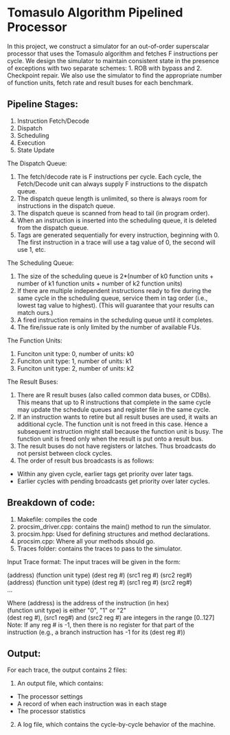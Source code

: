 # Tomasulo Algorithm Pipelined Processor

In this project, we construct a simulator for an out-of-order superscalar processor that uses the Tomasulo algorithm and fetches F instructions per cycle. We design the simulator to maintain consistent state in the presence of exceptions with two separate schemes: 1. ROB with bypass and 2. Checkpoint repair. We also use the simulator to find the appropriate number of function units, fetch rate and result buses for each benchmark.

## Pipeline Stages:

1. Instruction Fetch/Decode
2. Dispatch
3. Scheduling
4. Execution
5. State Update


The Dispatch Queue:

1. The fetch/decode rate is F instructions per cycle. Each cycle, the Fetch/Decode unit can always supply F instructions to the dispatch queue.
2. The dispatch queue length is unlimited, so there is always room for instructions in the dispatch queue.
3. The dispatch queue is scanned from head to tail (in program order).
4. When an instruction is inserted into the scheduling queue, it is deleted from the dispatch queue.
5. Tags are generated sequentially for every instruction, beginning with 0. The first instruction in a trace will use a tag value of 0, the second will use 1, etc. 

The Scheduling Queue:

1. The size of the scheduling queue is 2*(number of k0 function units + number of k1 function units + number of k2 function units)
2. If there are multiple independent instructions ready to fire during the same cycle in the scheduling queue, service them in tag order (i.e., lowest tag value to highest). (This will guarantee that your results can match ours.)
3. A fired instruction remains in the scheduling queue until it completes.
4. The fire/issue rate is only limited by the number of available FUs.

The Function Units: 

1. Funciton unit type: 0, number of units: k0
2. Funciton unit type: 1, number of units: k1
3. Funciton unit type: 2, number of units: k2

The Result Buses:

1. There are R result buses (also called common data buses, or CDBs). This means that up to R instructions that complete in the same cycle may update the schedule queues and register file in the same cycle.
2. If an instruction wants to retire but all result buses are used, it waits an additional cycle. The function unit is not freed in this case. Hence a subsequent instruction might stall because the function unit is busy. The function unit is freed only when the result is put onto a result bus.
3. The result buses do not have registers or latches. Thus broadcasts do not persist between clock cycles.
4. The order of result bus broadcasts is as follows:
  - Within any given cycle, earlier tags get priority over later tags.
  - Earlier cycles with pending broadcasts get priority over later cycles.


## Breakdown of code:

1. Makefile: compiles the code
2. procsim_driver.cpp: contains the main() method to run the simulator. 
3. procsim.hpp: Used for defining structures and method declarations. 
4. procsim.cpp: Where all your methods should go. 
5. Traces folder: contains the traces to pass to the simulator.

Input Trace format:
The input traces will be given in the form:

(address) (function unit type) (dest reg #) (src1 reg #) (src2 reg#)   
(address) (function unit type) (dest reg #) (src1 reg #) (src2 reg#)    
...

Where
(address) is the address of the instruction (in hex)   
(function unit type) is either "0", "1" or "2"   
(dest reg #), (src1 reg#) and (src2 reg #) are integers in the range [0..127]    
Note: If any reg # is -1, then there is no register for that part of the instruction (e.g., a branch instruction has -1 for its (dest reg #))    


## Output:
For each trace, the output contains 2 files:

1. An output file, which contains:
  - The processor settings
  - A record of when each instruction was in each stage
  - The processor statistics
2. A log file, which contains the cycle-by-cycle behavior of the machine.



